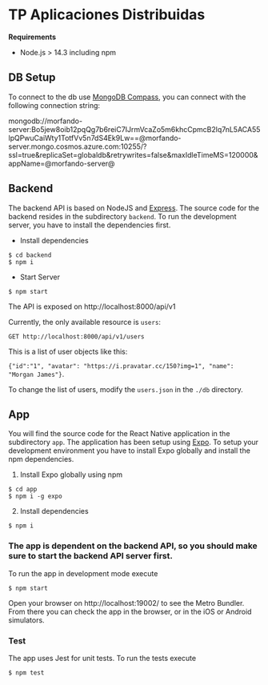 # TP Aplicaciones Distribuidas

**Requirements**

- Node.js > 14.3 including npm

## DB Setup

To connect to the db use [MongoDB Compass](https://www.mongodb.com/try/download/compass), you can connect with the following connection string:

mongodb://morfando-server:Bo5jew8oib12pqQg7b6reiC7IJrmVcaZo5m6khcCpmcB2lq7nL5ACA55lpQPwuCaiWty1TotfVv5n7dS4Ek9Lw==@morfando-server.mongo.cosmos.azure.com:10255/?ssl=true&replicaSet=globaldb&retrywrites=false&maxIdleTimeMS=120000&appName=@morfando-server@

## Backend

The backend API is based on NodeJS and [Express](http://expressjs.com/). The source code for the backend resides in the subdirectory `backend`. To run the development server, you have to install the dependencies first.

- Install dependencies

```
$ cd backend
$ npm i
```

- Start Server

```
$ npm start
```

The API is exposed on http://localhost:8000/api/v1

Currently, the only available resource is `users`:

`GET http://localhost:8000/api/v1/users`

This is a list of user objects like this:

`{"id":"1", "avatar": "https://i.pravatar.cc/150?img=1", "name": "Morgan James"}`.

To change the list of users, modify the `users.json` in the `./db` directory.

## App

You will find the source code for the React Native application in the subdirectory `app`.
The application has been setup using [Expo](https://expo.io/).
To setup your development environment you have to install Expo globally and install the npm dependencies.

1. Install Expo globally using npm

```
$ cd app
$ npm i -g expo
```

2. Install dependencies

```
$ npm i
```

### The app is dependent on the backend API, so you should make sure to start the backend API server first.

To run the app in development mode execute

```
$ npm start
```

Open your browser on http://localhost:19002/ to see the Metro Bundler. From there you can check the app in the browser, or in the iOS or Android simulators.

### Test

The app uses Jest for unit tests. To run the tests execute

```
$ npm test
```
